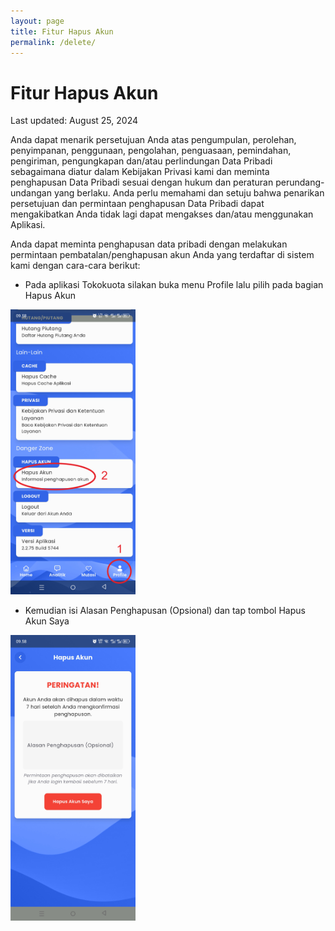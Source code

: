 ```yaml
---
layout: page
title: Fitur Hapus Akun
permalink: /delete/
---
```

# Fitur Hapus Akun

Last updated: August 25, 2024

Anda dapat menarik persetujuan Anda atas pengumpulan, perolehan, penyimpanan, penggunaan, pengolahan, penguasaan, pemindahan, pengiriman, pengungkapan dan/atau perlindungan Data Pribadi sebagaimana diatur dalam Kebijakan Privasi kami dan meminta penghapusan Data Pribadi sesuai dengan hukum dan peraturan perundang-undangan yang berlaku. Anda perlu memahami dan setuju bahwa penarikan persetujuan dan permintaan penghapusan Data Pribadi dapat mengakibatkan Anda tidak lagi dapat mengakses dan/atau menggunakan Aplikasi.

Anda dapat meminta penghapusan data pribadi dengan melakukan permintaan pembatalan/penghapusan akun Anda yang terdaftar di sistem kami dengan cara-cara berikut:

- Pada aplikasi Tokokuota silakan buka menu Profile lalu pilih pada bagian Hapus Akun

<img src="/img/hapusakun/1.png" alt="Hapus Akun 1" width="200">

- Kemudian isi Alasan Penghapusan (Opsional) dan tap tombol Hapus Akun Saya

<img src="/img/hapusakun/2.png" alt="Hapus Akun 2" width="200">



